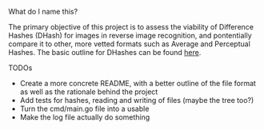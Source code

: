 What do I name this?

The primary objective of this project is to assess the viability of Difference Hashes (DHash) for images in reverse image recognition, and pontentially compare it to other, more vetted formats such as Average and Perceptual Hashes. The basic outline for DHashes can be found [here](http://www.hackerfactor.com/blog/?/archives/529-Kind-of-Like-That.html).


TODOs
- Create a more concrete README, with a better outline of the file format as well as the rationale behind the project
- Add tests for hashes, reading and writing of files (maybe the tree too?)
- Turn the cmd/main.go file into a usable
- Make the log file actually do something